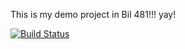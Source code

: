 This is my demo project in Bil 481!!! yay!

[![Build Status](https://travis-ci.com/NyyazArazov/myDemoApp.svg?branch=main)](https://travis-ci.com/NyyazArazov/myDemoApp)
